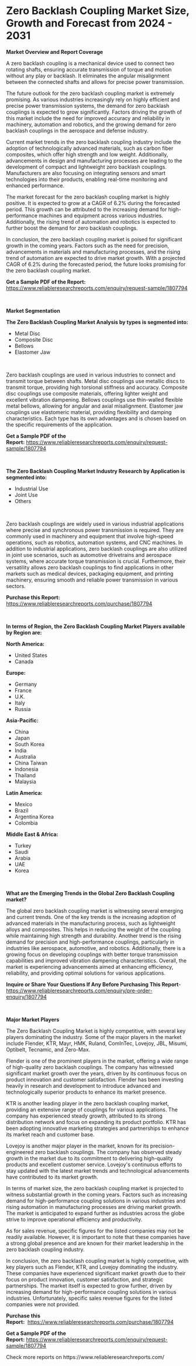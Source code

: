 <p><h1>Zero Backlash Coupling Market Size, Growth and Forecast from 2024 - 2031</h1></p><p><strong>Market Overview and Report Coverage</strong></p>
<p><p>A zero backlash coupling is a mechanical device used to connect two rotating shafts, ensuring accurate transmission of torque and motion without any play or backlash. It eliminates the angular misalignment between the connected shafts and allows for precise power transmission.</p><p>The future outlook for the zero backlash coupling market is extremely promising. As various industries increasingly rely on highly efficient and precise power transmission systems, the demand for zero backlash couplings is expected to grow significantly. Factors driving the growth of this market include the need for improved accuracy and reliability in machinery, automation and robotics, and the growing demand for zero backlash couplings in the aerospace and defense industry.</p><p>Current market trends in the zero backlash coupling industry include the adoption of technologically advanced materials, such as carbon fiber composites, which offer high strength and low weight. Additionally, advancements in design and manufacturing processes are leading to the development of compact and lightweight zero backlash couplings. Manufacturers are also focusing on integrating sensors and smart technologies into their products, enabling real-time monitoring and enhanced performance.</p><p>The market forecast for the zero backlash coupling market is highly positive. It is expected to grow at a CAGR of 6.2% during the forecasted period. This growth can be attributed to the increasing demand for high-performance machines and equipment across various industries. Additionally, the rising trend of automation and robotics is expected to further boost the demand for zero backlash couplings.</p><p>In conclusion, the zero backlash coupling market is poised for significant growth in the coming years. Factors such as the need for precision, advancements in materials and manufacturing processes, and the rising trend of automation are expected to drive market growth. With a projected CAGR of 6.2% during the forecasted period, the future looks promising for the zero backlash coupling market.</p></p>
<p><strong>Get a Sample PDF of the Report:</strong> <a href="https://www.reliableresearchreports.com/enquiry/request-sample/1807794">https://www.reliableresearchreports.com/enquiry/request-sample/1807794</a></p>
<p>&nbsp;</p>
<p><strong>Market Segmentation</strong></p>
<p><strong>The Zero Backlash Coupling Market Analysis by types is segmented into:</strong></p>
<p><ul><li>Metal Disc</li><li>Composite Disc</li><li>Bellows</li><li>Elastomer Jaw</li></ul></p>
<p>&nbsp;</p>
<p><p>Zero backlash couplings are used in various industries to connect and transmit torque between shafts. Metal disc couplings use metallic discs to transmit torque, providing high torsional stiffness and accuracy. Composite disc couplings use composite materials, offering lighter weight and excellent vibration dampening. Bellows couplings use thin-walled flexible metal bellows, allowing for angular and axial misalignment. Elastomer jaw couplings use elastomeric material, providing flexibility and damping characteristics. Each type has its own advantages and is chosen based on the specific requirements of the application.</p></p>
<p><strong>Get a Sample PDF of the Report:</strong>&nbsp;<a href="https://www.reliableresearchreports.com/enquiry/request-sample/1807794">https://www.reliableresearchreports.com/enquiry/request-sample/1807794</a></p>
<p>&nbsp;</p>
<p><strong>The Zero Backlash Coupling Market Industry Research by Application is segmented into:</strong></p>
<p><ul><li>Industrial Use</li><li>Joint Use</li><li>Others</li></ul></p>
<p>&nbsp;</p>
<p><p>Zero backlash couplings are widely used in various industrial applications where precise and synchronous power transmission is required. They are commonly used in machinery and equipment that involve high-speed operations, such as robotics, automation systems, and CNC machines. In addition to industrial applications, zero backlash couplings are also utilized in joint use scenarios, such as automotive drivetrains and aerospace systems, where accurate torque transmission is crucial. Furthermore, their versatility allows zero backlash couplings to find applications in other markets such as medical devices, packaging equipment, and printing machinery, ensuring smooth and reliable power transmission in various sectors.</p></p>
<p><strong>Purchase this Report:</strong>&nbsp; <a href="https://www.reliableresearchreports.com/purchase/1807794">https://www.reliableresearchreports.com/purchase/1807794</a></p>
<p>&nbsp;</p>
<p><strong>In terms of Region, the Zero Backlash Coupling Market Players available by Region are:</strong></p>
<p>
    <p> <strong> North America: </strong>
        <ul>
            <li>United States</li>
            <li>Canada</li>
        </ul>
        </p> 
    <p> <strong> Europe: </strong>
        <ul>
            <li>Germany</li>
            <li>France</li>
            <li>U.K.</li>
            <li>Italy</li>
            <li>Russia</li>
        </ul>
        </p> 
    <p> <strong> Asia-Pacific: </strong>
        <ul>
            <li>China</li>
            <li>Japan</li>
            <li>South Korea</li>
            <li>India</li>
            <li>Australia</li>
            <li>China Taiwan</li>
            <li>Indonesia</li>
            <li>Thailand</li>
            <li>Malaysia</li>
        </ul>
        </p> 
    <p> <strong> Latin America: </strong>
        <ul>
            <li>Mexico</li>
            <li>Brazil</li>
            <li>Argentina Korea</li>
            <li>Colombia</li>
        </ul>
        </p> 
    <p> <strong> Middle East & Africa: </strong>
        <ul>
            <li>Turkey</li>
            <li>Saudi</li>
            <li>Arabia</li>
            <li>UAE</li>
            <li>Korea</li>
        </ul>
    </p>
    </p>
<p>&nbsp;</p>
<p><strong>What are the Emerging Trends in the Global Zero Backlash Coupling market?</strong></p>
<p><p>The global zero backlash coupling market is witnessing several emerging and current trends. One of the key trends is the increasing adoption of advanced materials in the manufacturing process, such as lightweight alloys and composites. This helps in reducing the weight of the coupling while maintaining high strength and durability. Another trend is the rising demand for precision and high-performance couplings, particularly in industries like aerospace, automotive, and robotics. Additionally, there is a growing focus on developing couplings with better torque transmission capabilities and improved vibration dampening characteristics. Overall, the market is experiencing advancements aimed at enhancing efficiency, reliability, and providing optimal solutions for various applications.</p></p>
<p><strong>Inquire or Share Your Questions If Any Before Purchasing This Report</strong>- <a href="https://www.reliableresearchreports.com/enquiry/pre-order-enquiry/1807794">https://www.reliableresearchreports.com/enquiry/pre-order-enquiry/1807794</a></p>
<p>&nbsp;</p>
<p><strong>Major Market Players</strong></p>
<p><p>The Zero Backlash Coupling Market is highly competitive, with several key players dominating the industry. Some of the major players in the market include Flender, KTR, Mayr, HMK, Ruland, ComInTec, Lovejoy, JBL, Misumi, Optibelt, Tecnamic, and Zero-Max.</p><p>Flender is one of the prominent players in the market, offering a wide range of high-quality zero backlash couplings. The company has witnessed significant market growth over the years, driven by its continuous focus on product innovation and customer satisfaction. Flender has been investing heavily in research and development to introduce advanced and technologically superior products to enhance its market presence.</p><p>KTR is another leading player in the zero backlash coupling market, providing an extensive range of couplings for various applications. The company has experienced steady growth, attributed to its strong distribution network and focus on expanding its product portfolio. KTR has been adopting innovative marketing strategies and partnerships to enhance its market reach and customer base.</p><p>Lovejoy is another major player in the market, known for its precision-engineered zero backlash couplings. The company has observed steady growth in the market due to its commitment to delivering high-quality products and excellent customer service. Lovejoy's continuous efforts to stay updated with the latest market trends and technological advancements have contributed to its market growth.</p><p>In terms of market size, the zero backlash coupling market is projected to witness substantial growth in the coming years. Factors such as increasing demand for high-performance coupling solutions in various industries and rising automation in manufacturing processes are driving market growth. The market is anticipated to expand further as industries across the globe strive to improve operational efficiency and productivity.</p><p>As for sales revenue, specific figures for the listed companies may not be readily available. However, it is important to note that these companies have a strong global presence and are known for their market leadership in the zero backlash coupling industry.</p><p>In conclusion, the zero backlash coupling market is highly competitive, with key players such as Flender, KTR, and Lovejoy dominating the industry. These companies have experienced significant market growth due to their focus on product innovation, customer satisfaction, and strategic partnerships. The market itself is expected to grow further, driven by increasing demand for high-performance coupling solutions in various industries. Unfortunately, specific sales revenue figures for the listed companies were not provided.</p></p>
<p><strong>Purchase this Report:</strong>&nbsp;&nbsp;<a href="https://www.reliableresearchreports.com/purchase/1807794">https://www.reliableresearchreports.com/purchase/1807794</a></p>
<p></p>
<p><strong>Get a Sample PDF of the Report:</strong>&nbsp;<a href="https://www.reliableresearchreports.com/enquiry/request-sample/1807794">https://www.reliableresearchreports.com/enquiry/request-sample/1807794</a></p>
<p>Check more reports on https://www.reliableresearchreports.com/</p>